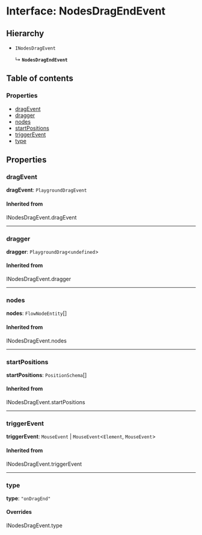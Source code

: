 # Interface: NodesDragEndEvent

## Hierarchy

* `INodesDragEvent`

  ↳ **`NodesDragEndEvent`**

## Table of contents

### Properties

* [dragEvent](/auto-docs/free-layout-core/interfaces/NodesDragEndEvent.md#dragevent)
* [dragger](/auto-docs/free-layout-core/interfaces/NodesDragEndEvent.md#dragger)
* [nodes](/auto-docs/free-layout-core/interfaces/NodesDragEndEvent.md#nodes)
* [startPositions](/auto-docs/free-layout-core/interfaces/NodesDragEndEvent.md#startpositions)
* [triggerEvent](/auto-docs/free-layout-core/interfaces/NodesDragEndEvent.md#triggerevent)
* [type](/auto-docs/free-layout-core/interfaces/NodesDragEndEvent.md#type)

## Properties

### dragEvent

**dragEvent**: `PlaygroundDragEvent`

#### Inherited from

INodesDragEvent.dragEvent

***

### dragger

**dragger**: `PlaygroundDrag`<`undefined`>

#### Inherited from

INodesDragEvent.dragger

***

### nodes

**nodes**: `FlowNodeEntity`\[]

#### Inherited from

INodesDragEvent.nodes

***

### startPositions

**startPositions**: `PositionSchema`\[]

#### Inherited from

INodesDragEvent.startPositions

***

### triggerEvent

**triggerEvent**: `MouseEvent` | `MouseEvent`<`Element`, `MouseEvent`>

#### Inherited from

INodesDragEvent.triggerEvent

***

### type

**type**: `"onDragEnd"`

#### Overrides

INodesDragEvent.type
